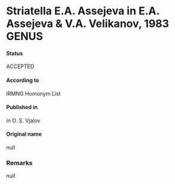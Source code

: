# Striatella E.A. Assejeva in E.A. Assejeva & V.A. Velikanov, 1983 GENUS

#### Status
ACCEPTED

#### According to
IRMNG Homonym List

#### Published in
in O. S. Vjalov

#### Original name
null

### Remarks
null